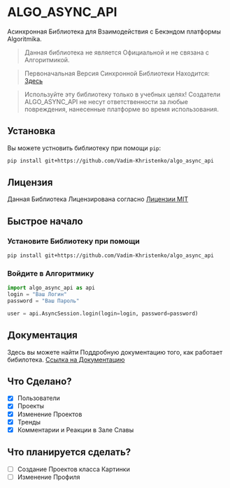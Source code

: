 # ALGO_ASYNC_API

Асинхронная Библиотека для Взаимодействия с Бекэндом платформы Algoritmika.

> Данная библиотека не является Официальной и не связана с Алгоритмикой.

> Первоначальная Версия Синхронной Библиотеки Находится: [Здесь](https://github.com/moontr3/algo_api/)

> Используйте эту библиотеку только в учебных целях! Создатели ALGO_ASYNC_API не несут ответственности за любые повреждения, нанесенные платформе во время использования.

## Установка

Вы можете устновить библиотеку при помощи `pip`:

```bash
pip install git+https://github.com/Vadim-Khristenko/algo_async_api
```

## Лицензия

Данная Библиотека Лицензирована согласно [Лицензии MIT](LICENSE)

## Быстрое начало

### Установите Библиотеку при помощи

```bash
pip install git+https://github.com/Vadim-Khristenko/algo_async_api
```

### Войдите в Алгоритмику

```python
import algo_async_api as api
login = "Ваш Логин"
password = "Ваш Пароль"

user = api.AsyncSession.login(login=login, password=password)

```

## Документация

Здесь вы можете найти Поддробную документацию того, как работает бибилотека. [Ссылка на Документацию](docs/Documentation.md)

## Что Сделано?

- [x] Пользователи
- [x] Проекты
- [x] Изменение Проектов
- [x] Тренды
- [x] Комментарии и Реакции в Зале Славы

## Что планируется сделать?

- [ ] Создание Проектов класса Картинки
- [ ] Изменение Профиля
